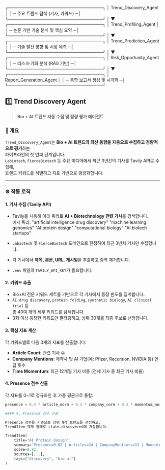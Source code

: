 ┌───────────────────────────────┐
│ Trend_Discovery_Agent │
│ ─ 주요 트렌드 탐색 (기사, 키워드) ─│
└───────────────────────────────┘
│
▼
┌───────────────────────────────┐
│ Trend_Profiling_Agent │
│ ─ 논문 기반 기술 분석 및 핵심 요약 ─│
└───────────────────────────────┘
│
▼
┌───────────────────────────────┐
│ Trend_Prediction_Agent │
│ ─ 기술 발전 방향 및 시장 예측 ─│
└───────────────────────────────┘
│
▼
┌───────────────────────────────┐
│ Risk_Opportunity_Agent │
│ ─ 리스크·기회 분석 (RAG 기반) ─│
└───────────────────────────────┘
│
▼
┌───────────────────────────────┐
│ Report_Generation_Agent │
│ ─ 통합 보고서 생성 및 시각화 ─│
└───────────────────────────────┘


## 1️⃣ Trend Discovery Agent  
> **Bio + AI 트렌드 자동 수집 및 정량 평가 에이전트**

### 🧭 개요  
`Trend_Discovery_Agent`는 **Bio + AI 트렌드의 최신 동향을 자동으로 수집하고 정량적으로 평가**하는  
파이프라인의 첫 번째 단계입니다.  
`Labiotech`, `FierceBiotech` 등 주요 미디어에서 최근 3년간의 기사를 Tavily API로 수집해,  
트렌드 키워드를 식별하고 지표 기반으로 랭킹화합니다.

---

### ⚙️ 작동 로직  

#### 1. 기사 수집 (Tavily API)
- Tavily를 사용해 아래 쿼리로 **AI + Biotechnology 관련 기사**를 검색합니다.  
  예시 쿼리:
"artificial intelligence drug discovery"
"machine learning genomics"
"AI protein design"
"computational biology"
"AI biotech startups"


- `Labiotech` 및 `FierceBiotech` 도메인으로 한정하여 최근 3년치 기사만 수집합니다.
- 각 기사에서 **제목, 본문, URL, 게시일**을 추출하고 중복 제거합니다.
- `.env` 파일의 `TAVILY_API_KEY`가 필요합니다.

#### 2. 키워드 추출
- Bio+AI 전문 키워드 세트를 기반으로 각 기사에서 등장 빈도를 집계합니다.  
- `AI drug discovery`, `protein folding`, `synthetic biology`, `AI clinical trial` 등  
총 40여 개의 세부 키워드를 탐색합니다.
- 3회 이상 등장한 키워드만 필터링하고, 상위 30개를 최종 후보로 선정합니다.

#### 3. 핵심 지표 계산
각 키워드별로 다음 3개의 지표를 산출합니다:
- **Article Count**: 관련 기사 수  
- **Company Mentions**: 제약사 및 AI 기업(예: Pfizer, Recursion, NVIDIA 등) 언급 횟수  
- **Time Momentum**: 최근 12개월 기사 비중 (전체 기사 중 최근 기사 비율)

#### 4. Presence 점수 산출
각 지표를 0~1로 정규화한 후 가중 평균으로 통합:
```python
presence = 0.5 * article_norm + 0.3 * company_norm + 0.2 * momentum_norm

#### 4. Presence 점수 산출

Presence 점수를 기준으로 상위 N개 트렌드를 선정하고,
TrendItem 객체 형태로 state.discovered에 저장합니다.

TrendItem(
    title="AI Protein Design",
    summary="Presence=0.82 | Articles=34 | CompanyMentions=12 | Momentum=0.75",
    score=0.82,
    sources=[...],
    tags=["discovery", "bio-ai"]
)
